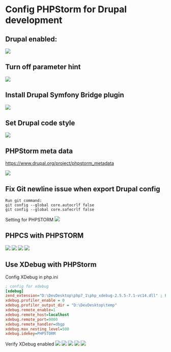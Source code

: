 # Config PHPStorm for Drupal development

## Drupal enabled:

![](https://github.com/flashvnn/drupal-snippets/blob/master/drupal-enable.jpg)

## Turn off parameter hint
![](https://github.com/flashvnn/drupal-snippets/blob/master/2019-10-21_10h02_50.jpg)

## Install Drupal Symfony Bridge plugin
![](https://github.com/flashvnn/drupal-snippets/blob/master/2019-10-21_10h03_47.jpg)

## Set Drupal code style
![](https://github.com/flashvnn/drupal-snippets/blob/master/drupal-code-style.jpg)


## PHPStorm meta data

https://www.drupal.org/project/phpstorm_metadata

![](https://www.drupal.org/files/project-images/phpstorm_metadata.png)


## Fix Git newline issue when export Drupal config
```
Run git command:
git config --global core.autocrlf false
git config --global core.safecrlf false
```
Setting for PHPSTORM
![](https://github.com/flashvnn/drupal-snippets/blob/master/2019-10-23_13h23_19.jpg)

## PHPCS with PHPSTORM

![](https://github.com/flashvnn/drupal-snippets/blob/master/phpcs-1.jpg)
![](https://github.com/flashvnn/drupal-snippets/blob/master/phpcs-2.jpg)
![](https://github.com/flashvnn/drupal-snippets/blob/master/phpcs-3.jpg)
![](https://github.com/flashvnn/drupal-snippets/blob/master/phpcs4.jpg)

## Use XDebug with PHPStorm

Config XDebug in php.ini

```ini
; config for xdebug
[xdebug]
zend_extension="D:\DevDesktop\php7_1\php_xdebug-2.5.5-7.1-vc14.dll" ; Path to php_xdebug*.dll
xdebug.profiler_enable = 0
xdebug.profiler_output_dir = "D:\DevDesktop\temp"
xdebug.remote_enable=1
xdebug.remote_host=localhost
xdebug.remote_port=9000
xdebug.remote_handler=dbgp
xdebug.max_nesting_level=500
xdebug.idekey=PHPSTORM
```

Verify XDebug enabled
![](https://github.com/flashvnn/drupal-snippets/blob/master/xdebug-verify.jpg)
![](https://github.com/flashvnn/drupal-snippets/blob/master/xdebug-config-0.jpg)
![](https://github.com/flashvnn/drupal-snippets/blob/master/xdebugconfig-1.jpg)
![](https://github.com/flashvnn/drupal-snippets/blob/master/xdebug-config-2.jpg)
![](https://github.com/flashvnn/drupal-snippets/blob/master/xdebug-config-3.jpg)
